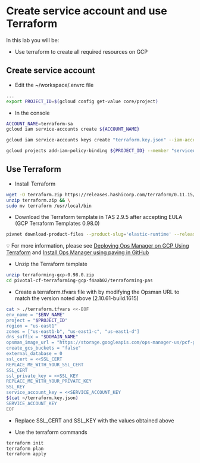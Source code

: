 # Create service account and use Terraform

In this lab you will be:

- Use terraform to create all required resources on GCP

## Create service account

- Edit the ~/workspace/.envrc file

```bash
...
export PROJECT_ID=$(gcloud config get-value core/project)
```

- In the console

```bash
ACCOUNT_NAME=terraform-sa
gcloud iam service-accounts create ${ACCOUNT_NAME}

gcloud iam service-accounts keys create "terraform.key.json" --iam-account "${ACCOUNT_NAME}@${PROJECT_ID}.iam.gserviceaccount.com"

gcloud projects add-iam-policy-binding ${PROJECT_ID} --member "serviceAccount:${ACCOUNT_NAME}@${PROJECT_ID}.iam.gserviceaccount.com" --role 'roles/owner'
```

## Use Terraform

- Install Terraform

```bash
wget -O terraform.zip https://releases.hashicorp.com/terraform/0.11.15/terraform_0.11.15_linux_amd64.zip && \
unzip terraform.zip && \
sudo mv terraform /usr/local/bin 
```

- Download the Terraform template in TAS 2.9.5 after accepting EULA (GCP Terraform Templates 0.98.0)

```bash
pivnet download-product-files --product-slug='elastic-runtime' --release-version='2.9.5' --product-file-id=697856
```

:bulb: For more information, please see [Deploying Ops Manager on GCP Using Terraform](https://docs.pivotal.io/ops-manager/2-9/gcp/prepare-env-terraform.html) and [Install Ops Manager using paving in GitHub](https://github.com/pivotal/paving)

- Unzip the Terraform template

```bash
unzip terraforming-gcp-0.98.0.zip
cd pivotal-cf-terraforming-gcp-f4aab02/terraforming-pas
```

- Create a terraform.tfvars file with by modifying the Opsman URL to match the version noted above (2.10.61-build.1615)

```bash
cat > ./terraform.tfvars <<-EOF
env_name = "$ENV_NAME"
project = "$PROJECT_ID"
region = "us-east1"
zones = ["us-east1-b", "us-east1-c", "us-east1-d"]
dns_suffix = "$DOMAIN_NAME"
opsman_image_url = "https://storage.googleapis.com/ops-manager-us/pcf-gcp-3.0.18-build.1029.tar.gz"
create_gcs_buckets = "false"
external_database = 0
ssl_cert = <<SSL_CERT
REPLACE_ME_WITH_YOUR_SSL_CERT
SSL_CERT
ssl_private_key = <<SSL_KEY
REPLACE_ME_WITH_YOUR_PRIVATE_KEY
SSL_KEY
service_account_key = <<SERVICE_ACCOUNT_KEY
$(cat ~/terraform.key.json)
SERVICE_ACCOUNT_KEY
EOF
```

- Replace SSL_CERT and SSL_KEY with the values obtained above

- Use the terraform commands

```bash
terraform init
terraform plan
terraform apply
```
